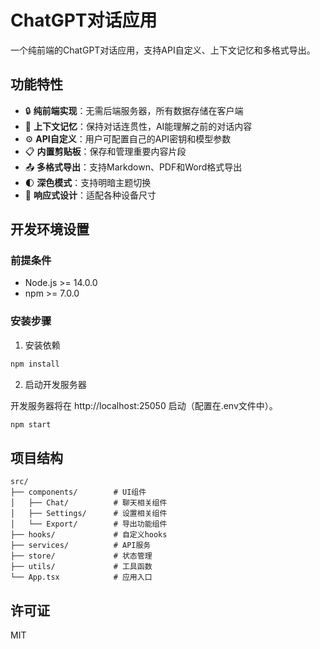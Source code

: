 # ChatGPT对话应用

一个纯前端的ChatGPT对话应用，支持API自定义、上下文记忆和多格式导出。

## 功能特性

- 🔒 **纯前端实现**：无需后端服务器，所有数据存储在客户端
- 🧠 **上下文记忆**：保持对话连贯性，AI能理解之前的对话内容
- ⚙️ **API自定义**：用户可配置自己的API密钥和模型参数
- 📋 **内置剪贴板**：保存和管理重要内容片段
- 📤 **多格式导出**：支持Markdown、PDF和Word格式导出
- 🌓 **深色模式**：支持明暗主题切换
- 📱 **响应式设计**：适配各种设备尺寸

## 开发环境设置

### 前提条件

- Node.js >= 14.0.0
- npm >= 7.0.0

### 安装步骤

1. 安装依赖

```bash
npm install
```

2. 启动开发服务器

开发服务器将在 http://localhost:25050 启动（配置在.env文件中）。

```bash
npm start
```

## 项目结构

```
src/
├── components/        # UI组件
│   ├── Chat/          # 聊天相关组件
│   ├── Settings/      # 设置相关组件
│   └── Export/        # 导出功能组件
├── hooks/             # 自定义hooks
├── services/          # API服务
├── store/             # 状态管理
├── utils/             # 工具函数
└── App.tsx            # 应用入口
```

## 许可证

MIT
